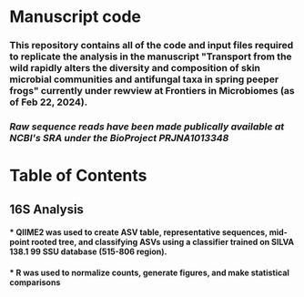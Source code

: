 # Manuscript code

### This repository contains all of the code and input files required to replicate the analysis in the manuscript "Transport from the wild rapidly alters the diversity and composition of skin microbial communities and antifungal taxa in spring peeper frogs" currently under rewview at Frontiers in Microbiomes (as of Feb 22, 2024).



### *Raw sequence reads have been made publically available at NCBI's SRA under the BioProject PRJNA1013348*


# Table of Contents
## 16S Analysis
#### * QIIME2 was used to create ASV table, representative sequences, mid-point rooted tree, and classifying ASVs using a classifier trained on SILVA 138.1 99 SSU database (515-806 region).
#### * R was used to normalize counts, generate figures, and make statistical comparisons
